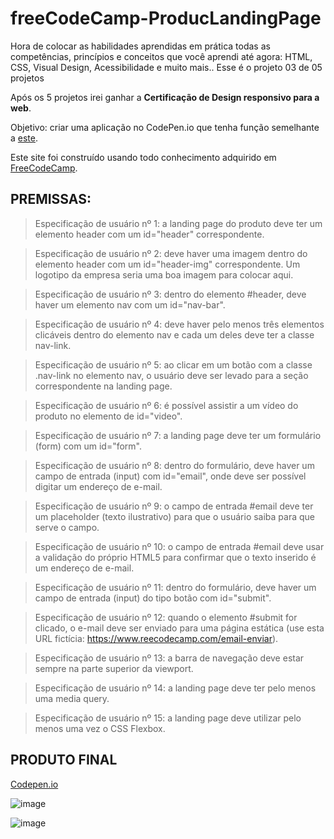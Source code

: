 # freeCodeCamp-ProducLandingPage

Hora de colocar as habilidades aprendidas em prática todas as competências, princípios e conceitos que você aprendi até agora: HTML, CSS, Visual Design, Acessibilidade e muito mais.. Esse é o projeto 03 de 05 projetos

Após os 5 projetos irei ganhar a **Certificação de Design responsivo para a web**.

Objetivo: criar uma aplicação no CodePen.io que tenha função semelhante a [este](https://codepen.io/freeCodeCamp/full/RKRbwL).

Este site foi construído usando todo conhecimento adquirido em [FreeCodeCamp](https://www.freecodecamp.org/learn/responsive-web-design/).

## PREMISSAS:

>Especificação de usuário nº 1: a landing page do produto deve ter um elemento header com um id="header" correspondente.

>Especificação de usuário nº 2: deve haver uma imagem dentro do elemento header com um id="header-img" correspondente. Um logotipo da empresa seria uma boa imagem para colocar aqui.

>Especificação de usuário nº 3: dentro do elemento #header, deve haver um elemento nav com um id="nav-bar".

>Especificação de usuário nº 4: deve haver pelo menos três elementos clicáveis dentro do elemento nav e cada um deles deve ter a classe nav-link.

>Especificação de usuário nº 5: ao clicar em um botão com a classe .nav-link no elemento nav, o usuário deve ser levado para a seção correspondente na landing page.

>Especificação de usuário nº 6: é possível assistir a um vídeo do produto no elemento de id="video".

>Especificação de usuário nº 7: a landing page deve ter um formulário (form) com um id="form".

>Especificação de usuário nº 8: dentro do formulário, deve haver um campo de entrada (input) com id="email", onde deve ser possível digitar um endereço de e-mail.

>Especificação de usuário nº 9: o campo de entrada #email deve ter um placeholder (texto ilustrativo) para que o usuário saiba para que serve o campo.

>Especificação de usuário nº 10: o campo de entrada #email deve usar a validação do próprio HTML5 para confirmar que o texto inserido é um endereço de e-mail.

>Especificação de usuário nº 11: dentro do formulário, deve haver um campo de entrada (input) do tipo botão com id="submit".

>Especificação de usuário nº 12: quando o elemento #submit for clicado, o e-mail deve ser enviado para uma página estática (use esta URL fictícia: https://www.reecodecamp.com/email-enviar).

>Especificação de usuário nº 13: a barra de navegação deve estar sempre na parte superior da viewport.

>Especificação de usuário nº 14: a landing page deve ter pelo menos uma media query.

>Especificação de usuário nº 15: a landing page deve utilizar pelo menos uma vez o CSS Flexbox.

## PRODUTO FINAL

[Codepen.io](x)

![image](y)

![image](z)

